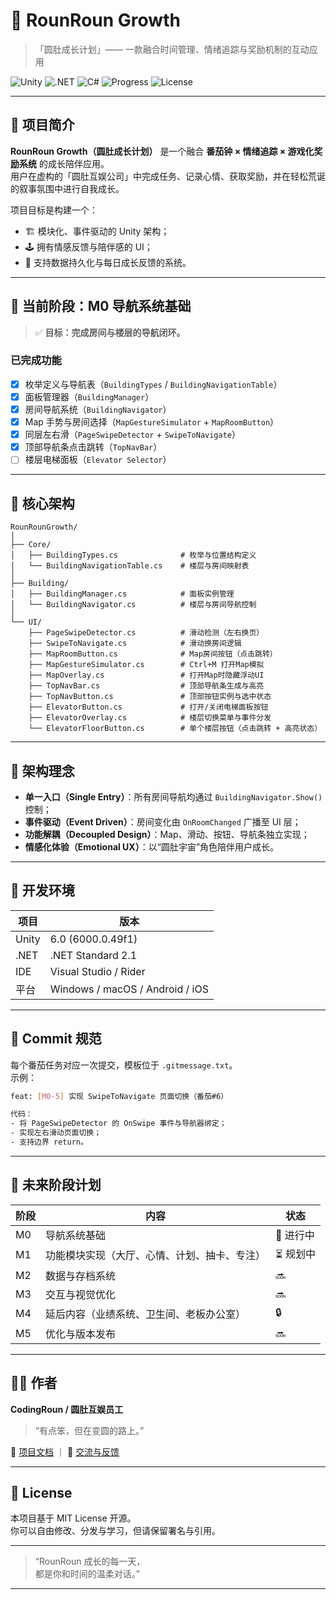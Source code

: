 # 🏢 RounRoun Growth  
> 「圆肚成长计划」—— 一款融合时间管理、情绪追踪与奖励机制的互动应用  

![Unity](https://img.shields.io/badge/Engine-Unity%206.0%20(6000.0.49f1)-blue)
![.NET](https://img.shields.io/badge/.NET-Standard%202.1-512BD4)
![C#](https://img.shields.io/badge/Language-C%23-178600)
![Progress](https://img.shields.io/badge/Phase-M0%20导航系统基础-yellow)
![License](https://img.shields.io/badge/License-MIT-green)

---

## 🌱 项目简介

**RounRoun Growth（圆肚成长计划）** 是一个融合 **番茄钟 × 情绪追踪 × 游戏化奖励系统** 的成长陪伴应用。  
用户在虚构的「圆肚互娱公司」中完成任务、记录心情、获取奖励，并在轻松荒诞的叙事氛围中进行自我成长。  

项目目标是构建一个：
- 🏗️ 模块化、事件驱动的 Unity 架构；
- 🕹️ 拥有情感反馈与陪伴感的 UI；
- 💾 支持数据持久化与每日成长反馈的系统。

---

## 🧭 当前阶段：M0 导航系统基础

> ✅ **目标：完成房间与楼层的导航闭环。**

### 已完成功能
- [x] 枚举定义与导航表（`BuildingTypes` / `BuildingNavigationTable`）  
- [x] 面板管理器（`BuildingManager`）  
- [x] 房间导航系统（`BuildingNavigator`）  
- [x] Map 手势与房间选择（`MapGestureSimulator` + `MapRoomButton`）  
- [x] 同层左右滑（`PageSwipeDetector` + `SwipeToNavigate`）  
- [x] 顶部导航条点击跳转（`TopNavBar`）  
- [ ] 楼层电梯面板（`Elevator Selector`）  

---

## 🧩 核心架构

```plaintext
RounRounGrowth/
│
├── Core/
│   ├── BuildingTypes.cs              # 枚举与位置结构定义
│   └── BuildingNavigationTable.cs    # 楼层与房间映射表
│
├── Building/
│   ├── BuildingManager.cs            # 面板实例管理
│   └── BuildingNavigator.cs          # 楼层与房间导航控制
│
└── UI/
    ├── PageSwipeDetector.cs          # 滑动检测（左右换页）
    ├── SwipeToNavigate.cs            # 滑动换房间逻辑
    ├── MapRoomButton.cs              # Map房间按钮（点击跳转）
    ├── MapGestureSimulator.cs        # Ctrl+M 打开Map模拟
    ├── MapOverlay.cs                 # 打开Map时隐藏浮动UI
    ├── TopNavBar.cs                  # 顶部导航条生成与高亮
    ├── TopNavButton.cs               # 顶部按钮实例与选中状态
    ├── ElevatorButton.cs             # 打开/关闭电梯面板按钮
    ├── ElevatorOverlay.cs            # 楼层切换菜单与事件分发
    └── ElevatorFloorButton.cs        # 单个楼层按钮（点击跳转 + 高亮状态）
```

---

## 🧠 架构理念

- **单一入口（Single Entry）**：所有房间导航均通过 `BuildingNavigator.Show()` 控制；
- **事件驱动（Event Driven）**：房间变化由 `OnRoomChanged` 广播至 UI 层；
- **功能解耦（Decoupled Design）**：Map、滑动、按钮、导航条独立实现；
- **情感化体验（Emotional UX）**：以“圆肚宇宙”角色陪伴用户成长。

---

## 🧪 开发环境

| 项目 | 版本 |
|------|------|
| Unity | 6.0 (6000.0.49f1) |
| .NET  | .NET Standard 2.1 |
| IDE | Visual Studio / Rider |
| 平台 | Windows / macOS / Android / iOS |

---

## 🔖 Commit 规范

每个番茄任务对应一次提交，模板位于 `.gitmessage.txt`。  
示例：

```bash
feat: [M0-5] 实现 SwipeToNavigate 页面切换（番茄#6）

代码：
- 将 PageSwipeDetector 的 OnSwipe 事件与导航器绑定；
- 实现左右滑动页面切换；
- 支持边界 return。
```

---

## 🦯 未来阶段计划

| 阶段 | 内容 | 状态 |
|------|------|------|
| M0 | 导航系统基础 | 🚧 进行中 |
| M1 | 功能模块实现（大厅、心情、计划、抽卡、专注） | ⏳ 规划中 |
| M2 | 数据与存档系统 | 🔜 |
| M3 | 交互与视觉优化 | 🔜 |
| M4 | 延后内容（业绩系统、卫生间、老板办公室） | 🔒 |
| M5 | 优化与版本发布 | 🔜 |

---

## 🧑‍💻 作者
**CodingRoun / 圆肚互娱员工**  
> “有点笨，但在变圆的路上。”  

📘 [项目文档](./Docs/) ｜ 💬 [交流与反馈](https://github.com/CodingRoun/RounRounGrowth/issues)

---

## 📄 License
本项目基于 MIT License 开源。  
你可以自由修改、分发与学习，但请保留署名与引用。

---

> “RounRoun 成长的每一天，  
>  都是你和时间的温柔对话。”

---

